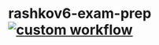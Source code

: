 # rashkov6-exam-prep [![custom workflow](https://github.com/rashkov7/rashkov6-exam-prep/actions/workflows/node.js.yml/badge.svg)](https://github.com/rashkov7/rashkov6-exam-prep/actions/workflows/node.js.yml)
